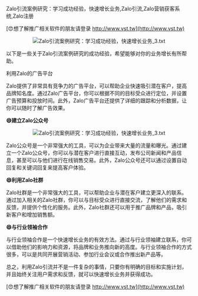 Zalo引流案例研究：学习成功经验，快速增长业务,Zalo引流,Zalo营销获客系统,Zalo注册

[😍想了解推广相关软件的朋友请登录 http://www.vst.tw](http://www.vst.tw)

 <center><img src="https://vst.tw/MP4/tuiguang/png/7.png" alt="Zalo引流案例研究：学习成功经验，快速增长业务_3.txt"></center>

以下是一些关于Zalo引流案例研究的成功经验，希望能够对你的业务增长有所帮助。

利用Zalo的广告平台

Zalo提供了非常具有竞争力的广告平台，可以帮助企业快速吸引潜在客户，提高品牌知名度。通过Zalo广告平台，你可以根据不同的目标受众进行定位，并设置广告预算和投放时间。此外，Zalo广告平台还提供了详细的跟踪和分析数据，让你可以随时了解广告效果。

**😄建立Zalo公众号**

 <center><img src="https://vst.tw/MP4/tuiguang/png/4.png" alt="Zalo引流案例研究：学习成功经验，快速增长业务_3.txt"></center>

Zalo公众号是一个非常强大的工具，可以为企业带来大量的流量和曝光。通过建立一个Zalo公众号，你可以与潜在客户进行直接互动，发布公司新闻和产品信息，甚至可以与他们进行在线销售交易。此外，Zalo公众号还可以通过设置自动回复和关键词回复来提高客户体验。

**😄利用Zalo社群**

Zalo社群是一个非常强大的工具，可以帮助企业与潜在客户建立更深入的联系。通过加入相关的Zalo社群，你可以与目标受众进行直接交流，了解他们的需求和反馈，并提供个性化的服务。此外，Zalo社群还可以用于推广品牌和产品，吸引新客户和增加销售额。

**😄与行业领袖合作**

与行业领袖合作是一个快速增长业务的有效方法。通过与行业领袖建立联系，你可以借助他们的影响力和资源，将品牌和业务推向新的高度。与行业领袖合作的方式很多，可以是共同开展营销活动、参加行业会议或合作推出新产品等。

总之，利用Zalo引流并不是一件复杂的事情，只要你有明确的目标和实施计划，并且始终关注用户需求和反馈，就可以快速增长业务并获得成功。

[😍想了解推广相关软件的朋友请登录 http://www.vst.tw](http://www.vst.tw)




